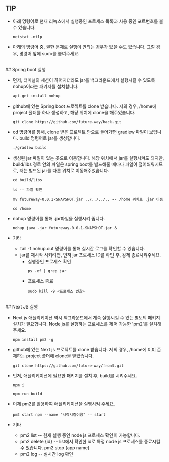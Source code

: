 ## TIP

  - 아래 명령어로 현재 리눅스에서 실행중인 프로세스 목록과 사용 중인 포트번호를 볼 수 있습니다.
    ```
    netstat -ntlp
    ```

  - 아래의 명령어 중, 권한 문제로 실행이 안되는 경우가 있을 수도 있습니다.
    그럴 경우, 명령어 앞에 sudo를 붙여주세요.


<br>
## Spring boot 실행

  - 먼저, 터미널의 세션이 끊어지더라도 jar를 백그라운드에서 실행시킬 수 있도록 nohup이라는 패키지를 설치합니다.
    ```
    apt-get install nohup
    ```

  - github에 있는 Spring boot 프로젝트를 clone 받습니다.
    저의 경우, /home에 project 폴더를 하나 생성하고, 해당 위치에 clone을 해주었습니다.
    ```
    git clone https://github.com/future-way/back.git
    ```

  - cd 명령어를 통해, clone 받은 프로젝트 안으로 들어가면 gradlew 파일이 보입니다.
    build 명령어로 jar를 생성합니다.
    ```
    ./gradlew build
    ```

  - 생성된 jar 파일이 있는 곳으로 이동합니다.
    해당 위치에서 jar를 실행시켜도 되지만, build/libs 경로 안의 파일은 
    spring boot를 빌드해줄 때마다 파일이 덮어씌워지므로,
    저는 빌드된 jar를 다른 위치로 이동해주었습니다.
    ```
    cd build/libs

    ls -- 파일 확인
    ```
    ```
    mv futureway-0.0.1-SNAPSHOT.jar ../../../.. -- /home 위치로 .jar 이동
    ```
    ```
    cd /home
    ```

  - nohup 명령어를 통해 .jar파일을 실행시켜 줍니다.
    ```
    nohup java -jar futureway-0.0.1-SNAPSHOT.jar &
    ```

  - 기타
    - tail -f nohup.out 명령어를 통해 실시간 로그를 확인할 수 있습니다.
    - jar를 재시작 시키려면, 먼저 jar 프로세스 ID를 확인 후, 강제 종료시켜주세요.
      - 실행중인 프로세스 확인
        ```
        ps -ef | grep jar
        ```
      - 프로세스 종료
        ```
        sudo kill -9 <프로세스 번호>
        ```


<br>
## Next JS 실행

  - Next js 애플리케이션 역시 백그라운드에서 계속 실행시킬 수 있는 별도의 패키지 설치가 필요합니다.
    Node js를 실행하는 프로세스를 제어 가능한 'pm2'를 설치해주세요.
    ```
    npm install pm2 -g
    ```

  - github에 있는 Next js 프로젝트를 clone 받습니다.
    저의 경우, /home에 이미 존재하는 project 폴더에 clone을 받았습니다.
    ```
    git clone https://github.com/future-way/front.git
    ```
  
  - 먼저, 애플리케이션에 필요한 패키지를 설치 후, build를 시켜주세요.
    ```
    npm i
    ```
    ```
    npm run build
    ```

  - 이제 pm2를 활용하여 애플리케이션을 실행시켜 주세요.
    ```
    pm2 start npm --name "시작시킬이름" -- start
    ```
    

  - 기타
    - pm2 list            -- 현재 실행 중인 node js 프로세스 확인이 가능합니다.
    - pm2 delete {id}     -- list에서 확인한 id로 특정 node js 프로세스를 종료시킬 수 있습니다.
      pm2 stop {app name} 
    - pm2 log             -- 실시간 log 확인

